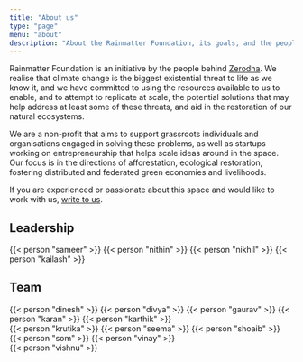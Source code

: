 ```yaml
---
title: "About us"
type: "page"
menu: "about"
description: "About the Rainmatter Foundation, its goals, and the people behind it."
---
```


Rainmatter Foundation is an initiative by the people behind [Zerodha](https://zerodha.com).
We realise that climate change is the biggest existential threat to life as we know it,
and we have committed to using the resources available to us to enable, and to attempt 
to replicate at scale, the potential solutions that may help address at least some of 
these threats, and aid in the restoration of our natural ecosystems.

We are a non-profit that aims to support grassroots individuals and organisations 
engaged in solving these problems, as well as startups working on entrepreneurship 
that helps scale ideas around in the space. Our focus is in the directions of afforestation, 
ecological restoration, fostering distributed and federated green economies and livelihoods.

If you are experienced or passionate about this space and would like to work with us, [write to us](mailto:info@rainmatter.org).

## Leadership

<div class="people row">
	{{< person "sameer" >}}
	{{< person "nithin" >}}
	{{< person "nikhil" >}}
	{{< person "kailash" >}}
</div>

## Team


<div class="people row">
	{{< person "dinesh" >}}
	{{< person "divya" >}}
	{{< person "gaurav" >}}
	{{< person "karan" >}}
	{{< person "karthik" >}}
</div>
<div class="people row">
	{{< person "krutika" >}}
	{{< person "seema" >}}
	{{< person "shoaib" >}}
	{{< person "som" >}}
	{{< person "vinay" >}}
</div>
<div class="people row">
	{{< person "vishnu" >}}
</div>